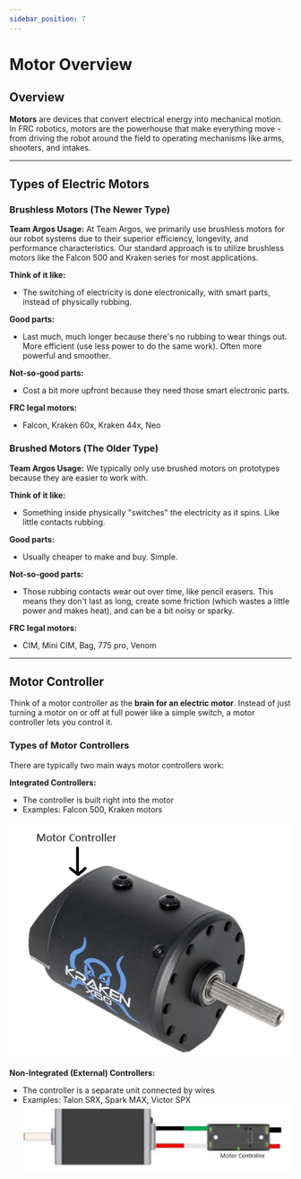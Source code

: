 ```yaml
---
sidebar_position: 7
---
```


# Motor Overview

## Overview

**Motors** are devices that convert electrical energy into mechanical motion. In FRC robotics, motors are the powerhouse that make everything move - from driving the robot around the field to operating mechanisms like arms, shooters, and intakes.

---

## Types of Electric Motors

### Brushless Motors (The Newer Type)

**Team Argos Usage:**
At Team Argos, we primarily use brushless motors for our robot systems due to their superior efficiency, longevity, and performance characteristics. Our standard approach is to utilize brushless motors like the Falcon 500 and Kraken series for most applications.

**Think of it like:**
- The switching of electricity is done electronically, with smart parts, instead of physically rubbing.

**Good parts:**
- Last much, much longer because there's no rubbing to wear things out. More efficient (use less power to do the same work). Often more powerful and smoother.

**Not-so-good parts:**
- Cost a bit more upfront because they need those smart electronic parts.

**FRC legal motors:**
- Falcon, Kraken 60x, Kraken 44x, Neo



### Brushed Motors (The Older Type)

**Team Argos Usage:**
We typically only use brushed motors on prototypes because they are easier to work with.

**Think of it like:**
- Something inside physically "switches" the electricity as it spins. Like little contacts rubbing.

**Good parts:**
- Usually cheaper to make and buy. Simple.

**Not-so-good parts:**
- Those rubbing contacts wear out over time, like pencil erasers. This means they don't last as long, create some friction (which wastes a little power and makes heat), and can be a bit noisy or sparky.

**FRC legal motors:**
- CIM, Mini CIM, Bag, 775 pro, Venom



---

## Motor Controller

Think of a motor controller as the **brain for an electric motor**. Instead of just turning a motor on or off at full power like a simple switch, a motor controller lets you control it.

### Types of Motor Controllers

There are typically two main ways motor controllers work:

**Integrated Controllers:**
- The controller is built right into the motor
- Examples: Falcon 500, Kraken motors

![alt text](Intergrated_Motor.png)

**Non-Integrated (External) Controllers:**
- The controller is a separate unit connected by wires
- Examples: Talon SRX, Spark MAX, Victor SPX
![alt text](non_integrated.png)